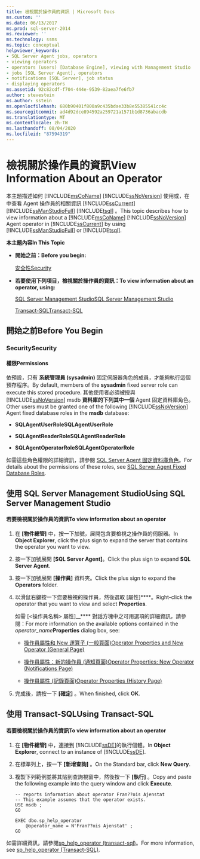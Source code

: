```yaml
---
title: 檢視關於操作員的資訊 | Microsoft Docs
ms.custom: ''
ms.date: 06/13/2017
ms.prod: sql-server-2014
ms.reviewer: ''
ms.technology: ssms
ms.topic: conceptual
helpviewer_keywords:
- SQL Server Agent jobs, operators
- viewing operators
- operators (users) [Database Engine], viewing with Management Studio
- jobs [SQL Server Agent], operators
- notifications [SQL Server], job status
- displaying operators
ms.assetid: 92c82cdf-f704-444e-9539-82aea7fe6fb7
author: stevestein
ms.author: sstein
ms.openlocfilehash: 680b90401f800a9c435bdae33b8e55385541cc4c
ms.sourcegitcommit: ad4d92dce894592a259721a1571b1d8736abacdb
ms.translationtype: MT
ms.contentlocale: zh-TW
ms.lasthandoff: 08/04/2020
ms.locfileid: "87594319"
---
```

# <a name="view-information-about-an-operator"></a><span data-ttu-id="d4664-102">檢視關於操作員的資訊</span><span class="sxs-lookup"><span data-stu-id="d4664-102">View Information About an Operator</span></span>
  <span data-ttu-id="d4664-103">本主題描述如何 [!INCLUDE[msCoName](../../includes/msconame-md.md)] [!INCLUDE[ssNoVersion](../../includes/ssnoversion-md.md)] 使用或，在中查看 Agent 操作員的相關資訊 [!INCLUDE[ssCurrent](../../includes/sscurrent-md.md)] [!INCLUDE[ssManStudioFull](../../includes/ssmanstudiofull-md.md)] [!INCLUDE[tsql](../../includes/tsql-md.md)] 。</span><span class="sxs-lookup"><span data-stu-id="d4664-103">This topic describes how to view information about a [!INCLUDE[msCoName](../../includes/msconame-md.md)] [!INCLUDE[ssNoVersion](../../includes/ssnoversion-md.md)] Agent operator in [!INCLUDE[ssCurrent](../../includes/sscurrent-md.md)] by using [!INCLUDE[ssManStudioFull](../../includes/ssmanstudiofull-md.md)] or [!INCLUDE[tsql](../../includes/tsql-md.md)].</span></span>  
  
 <span data-ttu-id="d4664-104">**本主題內容**</span><span class="sxs-lookup"><span data-stu-id="d4664-104">**In This Topic**</span></span>  
  
-   <span data-ttu-id="d4664-105">**開始之前：**</span><span class="sxs-lookup"><span data-stu-id="d4664-105">**Before you begin:**</span></span>  
  
     [<span data-ttu-id="d4664-106">安全性</span><span class="sxs-lookup"><span data-stu-id="d4664-106">Security</span></span>](#Security)  
  
-   <span data-ttu-id="d4664-107">**若要使用下列項目，檢視關於操作員的資訊：**</span><span class="sxs-lookup"><span data-stu-id="d4664-107">**To view information about an operator, using:**</span></span>  
  
     [<span data-ttu-id="d4664-108">SQL Server Management Studio</span><span class="sxs-lookup"><span data-stu-id="d4664-108">SQL Server Management Studio</span></span>](#SSMSProcedure)  
  
     [<span data-ttu-id="d4664-109">Transact-SQL</span><span class="sxs-lookup"><span data-stu-id="d4664-109">Transact-SQL</span></span>](#TsqlProcedure)  
  
##  <a name="before-you-begin"></a><a name="BeforeYouBegin"></a> <span data-ttu-id="d4664-110">開始之前</span><span class="sxs-lookup"><span data-stu-id="d4664-110">Before You Begin</span></span>  
  
###  <a name="security"></a><a name="Security"></a> <span data-ttu-id="d4664-111">Security</span><span class="sxs-lookup"><span data-stu-id="d4664-111">Security</span></span>  
  
####  <a name="permissions"></a><a name="Permissions"></a> <span data-ttu-id="d4664-112">權限</span><span class="sxs-lookup"><span data-stu-id="d4664-112">Permissions</span></span>  
 <span data-ttu-id="d4664-113">依預設，只有 **系統管理員 (sysadmin)** 固定伺服器角色的成員，才能夠執行這個預存程序。</span><span class="sxs-lookup"><span data-stu-id="d4664-113">By default, members of the **sysadmin** fixed server role can execute this stored procedure.</span></span> <span data-ttu-id="d4664-114">其他使用者必須被授與 [!INCLUDE[ssNoVersion](../../includes/ssnoversion-md.md)] msdb **資料庫的下列其中一個** Agent 固定資料庫角色。</span><span class="sxs-lookup"><span data-stu-id="d4664-114">Other users must be granted one of the following [!INCLUDE[ssNoVersion](../../includes/ssnoversion-md.md)] Agent fixed database roles in the **msdb** database:</span></span>  
  
-   <span data-ttu-id="d4664-115">**SQLAgentUserRole**</span><span class="sxs-lookup"><span data-stu-id="d4664-115">**SQLAgentUserRole**</span></span>  
  
-   <span data-ttu-id="d4664-116">**SQLAgentReaderRole**</span><span class="sxs-lookup"><span data-stu-id="d4664-116">**SQLAgentReaderRole**</span></span>  
  
-   <span data-ttu-id="d4664-117">**SQLAgentOperatorRole**</span><span class="sxs-lookup"><span data-stu-id="d4664-117">**SQLAgentOperatorRole**</span></span>  
  
 <span data-ttu-id="d4664-118">如需這些角色權限的詳細資訊，請參閱 [SQL Server Agent 固定資料庫角色](sql-server-agent-fixed-database-roles.md)。</span><span class="sxs-lookup"><span data-stu-id="d4664-118">For details about the permissions of these roles, see [SQL Server Agent Fixed Database Roles](sql-server-agent-fixed-database-roles.md).</span></span>  
  
##  <a name="using-sql-server-management-studio"></a><a name="SSMSProcedure"></a> <span data-ttu-id="d4664-119">使用 SQL Server Management Studio</span><span class="sxs-lookup"><span data-stu-id="d4664-119">Using SQL Server Management Studio</span></span>  
  
#### <a name="to-view-information-about-an-operator"></a><span data-ttu-id="d4664-120">若要檢視關於操作員的資訊</span><span class="sxs-lookup"><span data-stu-id="d4664-120">To view information about an operator</span></span>  
  
1.  <span data-ttu-id="d4664-121">在 **[物件總管]** 中，按一下加號，展開包含要檢視之操作員的伺服器。</span><span class="sxs-lookup"><span data-stu-id="d4664-121">In **Object Explorer**, click the plus sign to expand the server that contains the operator you want to view.</span></span>  
  
2.  <span data-ttu-id="d4664-122">按一下加號展開 **[SQL Server Agent]**。</span><span class="sxs-lookup"><span data-stu-id="d4664-122">Click the plus sign to expand **SQL Server Agent**.</span></span>  
  
3.  <span data-ttu-id="d4664-123">按一下加號展開 **[操作員]** 資料夾。</span><span class="sxs-lookup"><span data-stu-id="d4664-123">Click the plus sign to expand the **Operators** folder.</span></span>  
  
4.  <span data-ttu-id="d4664-124">以滑鼠右鍵按一下您要檢視的操作員，然後選取 [屬性]\*\*\*\*。</span><span class="sxs-lookup"><span data-stu-id="d4664-124">Right-click the operator that you want to view and select **Properties**.</span></span>  
  
     <span data-ttu-id="d4664-125">如需 [<操作員名稱> 屬性]__\*\*\*\* 對話方塊中之可用選項的詳細資訊，請參閱：</span><span class="sxs-lookup"><span data-stu-id="d4664-125">For more information on the available options contained in the _operator_name_**Properties** dialog box, see:</span></span>  
  
    -   [<span data-ttu-id="d4664-126">操作員屬性和 New 運算子 &#40;一般頁面&#41;</span><span class="sxs-lookup"><span data-stu-id="d4664-126">Operator Properties and New Operator &#40;General Page&#41;</span></span>](../../integration-services/general-page-of-integration-services-designers-options.md)  
  
    -   [<span data-ttu-id="d4664-127">操作員屬性：新的操作員 &#40;通知頁面&#41;</span><span class="sxs-lookup"><span data-stu-id="d4664-127">Operator Properties: New Operator &#40;Notifications Page&#41;</span></span>](operator-properties-new-operator-notifications-page.md)  
  
    -   [<span data-ttu-id="d4664-128">操作員屬性 &#40;記錄頁面&#41;</span><span class="sxs-lookup"><span data-stu-id="d4664-128">Operator Properties &#40;History Page&#41;</span></span>](operator-properties-history-page.md)  
  
5.  <span data-ttu-id="d4664-129">完成後，請按一下 **[確定]** 。</span><span class="sxs-lookup"><span data-stu-id="d4664-129">When finished, click **OK**.</span></span>  
  
##  <a name="using-transact-sql"></a><a name="TsqlProcedure"></a> <span data-ttu-id="d4664-130">使用 Transact-SQL</span><span class="sxs-lookup"><span data-stu-id="d4664-130">Using Transact-SQL</span></span>  
  
#### <a name="to-view-information-about-an-operator"></a><span data-ttu-id="d4664-131">若要檢視關於操作員的資訊</span><span class="sxs-lookup"><span data-stu-id="d4664-131">To view information about an operator</span></span>  
  
1.  <span data-ttu-id="d4664-132">在 **[物件總管]** 中，連接到 [!INCLUDE[ssDE](../../includes/ssde-md.md)]的執行個體。</span><span class="sxs-lookup"><span data-stu-id="d4664-132">In **Object Explorer**, connect to an instance of [!INCLUDE[ssDE](../../includes/ssde-md.md)].</span></span>  
  
2.  <span data-ttu-id="d4664-133">在標準列上，按一下 **[新增查詢]** 。</span><span class="sxs-lookup"><span data-stu-id="d4664-133">On the Standard bar, click **New Query**.</span></span>  
  
3.  <span data-ttu-id="d4664-134">複製下列範例並將其貼到查詢視窗中，然後按一下 **[執行]** 。</span><span class="sxs-lookup"><span data-stu-id="d4664-134">Copy and paste the following example into the query window and click **Execute**.</span></span>  
  
    ```  
    -- reports information about operator Fran??ois Ajenstat   
    -- This example assumes that the operator exists.  
    USE msdb ;  
    GO  
  
    EXEC dbo.sp_help_operator  
        @operator_name = N'Fran??ois Ajenstat' ;  
    GO  
    ```  
  
 <span data-ttu-id="d4664-135">如需詳細資訊，請參閱[sp_help_operator &#40;transact-sql&#41;](/sql/relational-databases/system-stored-procedures/sp-help-operator-transact-sql)。</span><span class="sxs-lookup"><span data-stu-id="d4664-135">For more information, see [sp_help_operator &#40;Transact-SQL&#41;](/sql/relational-databases/system-stored-procedures/sp-help-operator-transact-sql).</span></span>  
  
  
